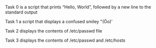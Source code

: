 Task 0 is a script that prints “Hello, World”, followed by a new line to the standard output

Task 1  a script that displays a confused smiley "(Ôo)'

Task 2 displays the contents of /etc/passwd file

Task 3 displays the contents of /etc/passwd and /etc/hosts


